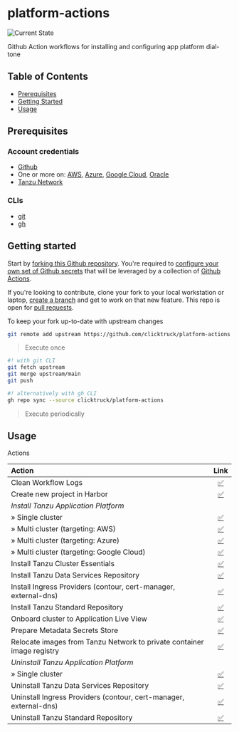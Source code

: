 # platform-actions

![Current State](https://img.shields.io/badge/current%20state-volatile-orange)

Github Action workflows for installing and configuring app platform dial-tone


## Table of Contents

* [Prerequisites](#prerequisites)
* [Getting Started](#getting-started)
* [Usage](#usage)


## Prerequisites

### Account credentials

* [Github](https://github.com/)
* One or more on: [AWS](https://aws.amazon.com/), [Azure](https://azure.microsoft.com/en-us/), [Google Cloud](https://cloud.google.com/), [Oracle](https://www.oracle.com/cloud/)
* [Tanzu Network](https://network.pivotal.io)

### CLIs

* [git](https://git-scm.com/book/en/v2/Getting-Started-Installing-Git)
* [gh](https://github.com/cli/cli#installation)


## Getting started

Start by [forking this Github repository](https://docs.github.com/en/get-started/quickstart/fork-a-repo#forking-a-repository).  You're required to [configure your own set of Github secrets](https://github.com/Azure/actions-workflow-samples/blob/master/assets/create-secrets-for-GitHub-workflows.md) that will be leveraged by a collection of [Github Actions](.github/workflows).

If you're looking to contribute, clone your fork to your local workstation or laptop, [create a branch](https://git-scm.com/book/en/v2/Git-Branching-Basic-Branching-and-Merging) and get to work on that new feature.  This repo is open for [pull requests](https://docs.github.com/en/pull-requests/collaborating-with-pull-requests/proposing-changes-to-your-work-with-pull-requests/creating-a-pull-request).


To keep your fork up-to-date with upstream changes

```bash
git remote add upstream https://github.com/clicktruck/platform-actions
```
> Execute once


```bash
#! with git CLI
git fetch upstream
git merge upstream/main
git push

#! alternatively with gh CLI
gh repo sync --source clicktruck/platform-actions
```
> Execute periodically

## Usage

Actions

| Action | Link |
| :---   | :---: |
| Clean Workflow Logs | [:white_check_mark:](../../actions/workflows/clean-workflow-run-logs.yml) |
| Create new project in Harbor | [:white_check_mark:](../../actions/workflows/create-harbor-project-dispatch.yml) |
| _Install Tanzu Application Platform_ |   |
| » Single cluster | [:white_check_mark:](../../actions/workflows/install-tanzu-application-platform-dispatch.yml) |
| » Multi cluster (targeting: AWS) | [:white_check_mark:](../../actions/workflows/multi-cluster-tanzu-application-platform-install-on-aws-dispatch.yml) |
| » Multi cluster (targeting: Azure) | [:white_check_mark:](../../actions/workflows/multi-cluster-tanzu-application-platform-install-on-azure-dispatch.yml) |
| » Multi cluster (targeting: Google Cloud) | [:white_check_mark:](../../actions/workflows/multi-cluster-tanzu-application-platform-install-on-google-dispatch.yml) |
| Install Tanzu Cluster Essentials | [:white_check_mark:](../../actions/workflows/install-tanzu-cluster-essentials-dispatch.yml) |
| Install Tanzu Data Services Repository | [:white_check_mark:](../../actions/workflows/install-tanzu-data-services-repo-dispatch.yml) |
| Install Ingress Providers (contour, cert-manager, external-dns) | [:white_check_mark:](../../actions/workflows/install-tanzu-ingress-dispatch.yml) |
| Install Tanzu Standard Repository | [:white_check_mark:](../../actions/workflows/install-tanzu-standard-repo-dispatch.yml) |
| Onboard cluster to Application Live View | [:white_check_mark:](../../actions/workflows/onboard-cluster-to-app-live-view-dispatch.yml) |
| Prepare Metadata Secrets Store | [:white_check_mark:](../../actions/workflows/prepare-metadata-store-secrets-dispatch.yml) |
| Relocate images from Tanzu Network to private container image registry | [:white_check_mark:](../../actions/workflows/relocate-tap-images-from-tanzu-network-to-container-registry-dispatch.yml) |
| _Uninstall Tanzu Application Platform_ |   |
| » Single cluster | [:white_check_mark:](../../actions/workflows/uninstall-tanzu-application-platform-dispatch.yml) |
| Uninstall Tanzu Data Services Repository | [:white_check_mark:](../../actions/workflows/uninstall-tanzu-data-services-repo-dispatch.yml) |
| Uninstall Ingress Providers (contour, cert-manager, external-dns) | [:white_check_mark:](../../actions/workflows/uninstall-tanzu-ingress-dispatch.yml) |
| Uninstall Tanzu Standard Repository | [:white_check_mark:](../../actions/workflows/uninstall-tanzu-standard-repo-dispatch) |